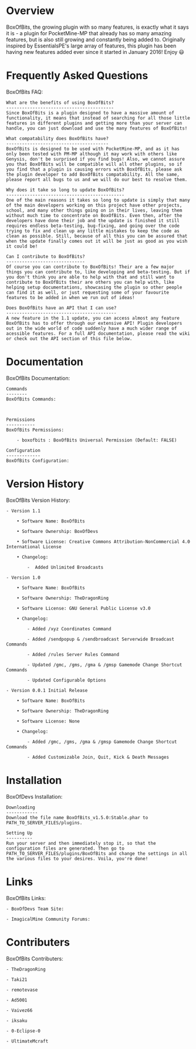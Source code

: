 Overview
========
BoxOfBits, the growing plugin with so many features, is exactly what it says it is - a plugin for PocketMine-MP that already has so many amazing features, but is also still growing and constantly being added to. Originally inspired by EssentialsPE's large array of features, this plugin has been having new features added ever since it started in January 2016! Enjoy 😃

Frequently Asked Questions
==========================
BoxOfBits FAQ:

	What are the benefits of using BoxOfBits?
	-----------------------------------------
    Since BoxOfBits is a plugin designed to have a massive amount of functionality, it means that instead of searching for all those little features in different plugins and getting more than your server can handle, you can just download and use the many features of BoxOfBits!

    What compatability does BoxOfBits have?
    ---------------------------------------
    BoxOfBits is designed to be used with PocketMine-MP, and as it has only been tested with PM-MP although it may work with others like Genysis, don't be surprised if you find bugs! Also, we cannot assure you that BoxOfBits will be compatible will all other plugins, so if you find that a plugin is causing errors with BoxOfBits, please ask the plugin developer to add BoxOfBits compatability. All the same, please report all bugs to us and we will do our best to resolve them.

    Why does it take so long to update BoxOfBits?
    ---------------------------------------------
    One of the main reasons it takes so long to update is simply that many of the main developers working on this project have other projects, school, and many other things going on in their lives, leaving them without much time to concentrate on BoxOfBits. Even then, after the developers have done their job and the update is finished it still requires endless beta-testing, bug-fixing, and going over the code trying to fix and clean up any little mistakes to keep the code as clean as possible. Still, because of all this you can be assured that when the update finally comes out it will be just as good as you wish it could be!

    Can I contribute to BoxOfBits?
    ------------------------------
    Of course you can contribute to BoxOfBits! Their are a few major things you can contribute to, like developing and beta-testing. But if you don't think you are able to help with that and still want to contribute to BoxOfBits their are others you can help with, like helping setup documentations, showcasing the plugin so other people can find it as well, or just requesting some of your favourite features to be added in when we run out of ideas!

    Does BoxOfBits have an API that I can use?
    ------------------------------------------
    A new feature in the 1.1 update, you can access almost any feature BoxOfBits has to offer through our extensive API! Plugin developers out in the wide world of code suddenly have a much wider range of acessible features. For a full API documentation, please read the wiki or check out the API section of this file below.

Documentation
=============
BoxOfBits Documentation:

	Commands
	--------
	BoxOfBits Commands:



	Permissions
	-----------
	BoxOfBits Permissions:

		- boxofbits : BoxOfBits Universal Permission (Default: FALSE)

	Configuration
	-------------
	BoxOfBits Configuration:



Version History
===============
BoxOfBits Version History:

	- Version 1.1

		• Software Name: BoxOfBits

		• Software Ownership: BoxOfDevs

		• Software License: Creative Commons Attribution-NonCommercial 4.0 International License

		• Changelog:

			-  Added Unlimited Broadcasts

	- Version 1.0

		• Software Name: BoxOfBits

		• Software Ownership: TheDragonRing

		• Software License: GNU General Public License v3.0

		• Changelog:

			- Added /xyz Coordinates Command

			- Added /sendpopup & /sendbroadcast Serverwide Broadcast Commands

			- Added /rules Server Rules Command

			- Updated /gmc, /gms, /gma & /gmsp Gamemode Change Shortcut Commands

			- Updated Configurable Options

	- Version 0.0.1 Initial Release

		• Software Name: BoxOfBits

		• Software Ownership: TheDragonRing

		• Software License: None

		• Changelog:

			- Added /gmc, /gms, /gma & /gmsp Gamemode Change Shortcut Commands

			- Added Customizable Join, Quit, Kick & Death Messages

Installation
============
BoxOfDevs Installation:

    Downloading
    ------------
    Download the file name BoxOfBits_v1.5.0:Stable.phar to PATH_TO_SERVER_FILES/plugins.

    Setting Up
    ----------
    Run your server and then immediately stop it, so that the configuration files are generated. Then go to PATH_TO_SERVER_FILES/plugins/BoxOfBits and change the settings in all the various files to your desires. Voila, you're done!

Links
=====
BoxOfBits Links:

	- BoxOfDevs Team Site:

	- ImagicalMine Community Forums:

Contributers
============
BoxOfBits Contributers:

	- TheDragonRing

	- Taki21

	- remotevase

	- Ad5001

	- Vaivez66

	- iksaku

	- 0-Eclipse-0

	- UltimateMcraft
